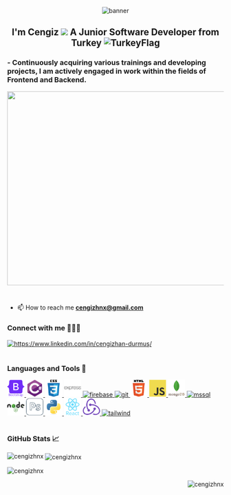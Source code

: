 <p align="center"> <img width="1500" src="https://media.licdn.com/dms/image/v2/D4D16AQG-9MTTmzyC1g/profile-displaybackgroundimage-shrink_350_1400/profile-displaybackgroundimage-shrink_350_1400/0/1702985381648?e=1744848000&v=beta&t=hveeDKNfiEueC00cIKJvGSzrvh3Blm10Wp5wLygkWAM" alt="banner" /> </p>  
<h2 align="center">I'm Cengiz <img height="17.5" src="https://cdn3.emoji.gg/emojis/5591-discord-developer-badge-shimmer.gif">
A  Junior Software Developer from Turkey <img src="https://cdn3.emoji.gg/emojis/4110-turkeyflag.png" width="18px" height="18px" alt="TurkeyFlag""></h2>  
<h3>- Continuously acquiring various trainings and developing projects, I am actively engaged in work within the fields of Frontend and Backend.</h3>

<p align="center">
  <img height="450" width="1500" src= "https://i.giphy.com/media/4rZA5D22301iMgrUNd/giphy.webp">
</p>

<h1></h1>

- 📫 How to reach me **cengizhnx@gmail.com**  
  
<h3 align="left">Connect with me 👨🏻‍💻</h3>  
<p align="left">  
<a href="https://www.linkedin.com/in/cengizhan-durmuş/" target="blank"><img align="center" src="https://raw.githubusercontent.com/rahuldkjain/github-profile-readme-generator/master/src/images/icons/Social/linked-in-alt.svg" alt="https://www.linkedin.com/in/cengizhan-durmuş/" height="30" width="40" /></a>  
</p> 

<h1></h1>

<h3 align="left">Languages and Tools 🚀</h3>  
<p align="left"> <a href="https://getbootstrap.com" target="_blank" rel="noreferrer"> <img src="https://raw.githubusercontent.com/devicons/devicon/master/icons/bootstrap/bootstrap-plain-wordmark.svg" alt="bootstrap" width="40" height="40"/> </a> <a href="https://www.w3schools.com/cs/" target="_blank" rel="noreferrer"> <img src="https://raw.githubusercontent.com/devicons/devicon/master/icons/csharp/csharp-original.svg" alt="csharp" width="40" height="40"/> </a> <a href="https://www.w3schools.com/css/" target="_blank" rel="noreferrer"> <img src="https://raw.githubusercontent.com/devicons/devicon/master/icons/css3/css3-original-wordmark.svg" alt="css3" width="40" height="40"/> </a> <a href="https://expressjs.com" target="_blank" rel="noreferrer"> <img src="https://raw.githubusercontent.com/devicons/devicon/master/icons/express/express-original-wordmark.svg" alt="express" width="40" height="40"/> </a> <a href="https://firebase.google.com/" target="_blank" rel="noreferrer"> <img src="https://www.vectorlogo.zone/logos/firebase/firebase-icon.svg" alt="firebase" width="40" height="40"/> </a> <a href="https://git-scm.com/" target="_blank" rel="noreferrer"> <img src="https://www.vectorlogo.zone/logos/git-scm/git-scm-icon.svg" alt="git" width="40" height="40"/> </a> <a href="https://www.w3.org/html/" target="_blank" rel="noreferrer"> <img src="https://raw.githubusercontent.com/devicons/devicon/master/icons/html5/html5-original-wordmark.svg" alt="html5" width="40" height="40"/> </a> <a href="https://developer.mozilla.org/en-US/docs/Web/JavaScript" target="_blank" rel="noreferrer"> <img src="https://raw.githubusercontent.com/devicons/devicon/master/icons/javascript/javascript-original.svg" alt="javascript" width="40" height="40"/> </a> <a href="https://www.mongodb.com/" target="_blank" rel="noreferrer"> <img src="https://raw.githubusercontent.com/devicons/devicon/master/icons/mongodb/mongodb-original-wordmark.svg" alt="mongodb" width="40" height="40"/> </a> <a href="https://www.microsoft.com/en-us/sql-server" target="_blank" rel="noreferrer"> <img src="https://www.svgrepo.com/show/303229/microsoft-sql-server-logo.svg" alt="mssql" width="40" height="40"/> </a> <a href="https://nodejs.org" target="_blank" rel="noreferrer"> <img src="https://raw.githubusercontent.com/devicons/devicon/master/icons/nodejs/nodejs-original-wordmark.svg" alt="nodejs" width="40" height="40"/> </a> <a href="https://www.photoshop.com/en" target="_blank" rel="noreferrer"> <img src="https://raw.githubusercontent.com/devicons/devicon/master/icons/photoshop/photoshop-line.svg" alt="photoshop" width="40" height="40"/> </a> <a href="https://www.python.org" target="_blank" rel="noreferrer"> <img src="https://raw.githubusercontent.com/devicons/devicon/master/icons/python/python-original.svg" alt="python" width="40" height="40"/> </a> <a href="https://reactjs.org/" target="_blank" rel="noreferrer"> <img src="https://raw.githubusercontent.com/devicons/devicon/master/icons/react/react-original-wordmark.svg" alt="react" width="40" height="40"/> </a> <a href="https://redux.js.org" target="_blank" rel="noreferrer"> <img src="https://raw.githubusercontent.com/devicons/devicon/master/icons/redux/redux-original.svg" alt="redux" width="40" height="40"/> </a> <a href="https://tailwindcss.com/" target="_blank" rel="noreferrer"> <img src="https://www.vectorlogo.zone/logos/tailwindcss/tailwindcss-icon.svg" alt="tailwind" width="40" height="40"/> </a> </p>  

<h1></h1>

<h3 align="left">GitHub Stats 📈</h3>    
<p><img align="left" src="https://github-readme-stats.vercel.app/api/top-langs?username=cengizhnx&show_icons=true&theme=dark&locale=en&layout=compact" alt="cengizhnx" /></p>  
  
<p>&nbsp;<img align="center" src="https://github-readme-stats.vercel.app/api?username=cengizhnx&show_icons=true&theme=dark&locale=en" alt="cengizhnx" /></p>  
  
<p><img align="center" src="https://github-readme-streak-stats.herokuapp.com/?user=cengizhnx&theme=dark" alt="cengizhnx" /></p>

<p align="right"> <img src="https://komarev.com/ghpvc/?username=cengizhnx&label=Profile%20views&color=0e75b6&style=flat" alt="cengizhnx" /> </p>  

